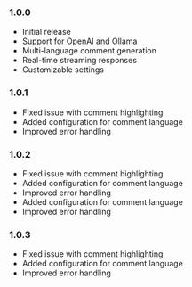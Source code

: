 ### 1.0.0
- Initial release
- Support for OpenAI and Ollama
- Multi-language comment generation
- Real-time streaming responses
- Customizable settings

### 1.0.1
- Fixed issue with comment highlighting
- Added configuration for comment language
- Improved error handling

### 1.0.2
- Fixed issue with comment highlighting
- Added configuration for comment language
- Improved error handling
- Added configuration for comment language
- Improved error handling

### 1.0.3
- Fixed issue with comment highlighting
- Added configuration for comment language
- Improved error handling




